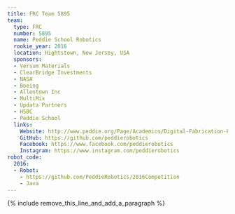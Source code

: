 ```yaml
---
title: FRC Team 5895
team:
  type: FRC
  number: 5895
  name: Peddie School Robotics
  rookie_year: 2016
  location: Hightstown, New Jersey, USA
  sponsors:
  - Versum Materials
  - ClearBridge Investments
  - NASA
  - Boeing
  - Allentown Inc
  - MultiMix
  - Updata Partners
  - HSBC
  - Peddie School
  links:
    Website: http://www.peddie.org/Page/Academics/Digital-Fabrication-Laboratory/Peddie-Robotics
    GitHub: https://github.com/peddierobotics
    Facebook: https://www.facebook.com/peddierobotics
    Instagram: https://www.instagram.com/peddierobotics
robot_code:
  2016:
  - Robot:
    - https://github.com/PeddieRobotics/2016Competition
    - Java
---
```


{% include remove_this_line_and_add_a_paragraph %}